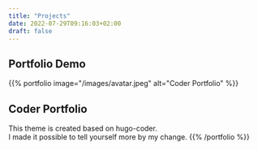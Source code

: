```yaml
---
title: "Projects"
date: 2022-07-29T09:16:03+02:00
draft: false 
---
```

## Portfolio Demo

{{% portfolio image="/images/avatar.jpeg" alt="Coder Portfolio" %}}

## Coder Portfolio

This theme is created based on hugo-coder.  
I made it possible to tell yourself more by my change.
{{% /portfolio %}}
